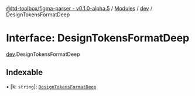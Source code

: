 [@ltd-toolbox/figma-parser - v0.1.0-alpha.5](../README.md) / [Modules](../modules.md) / [dev](../modules/dev.md) / DesignTokensFormatDeep

# Interface: DesignTokensFormatDeep

[dev](../modules/dev.md).DesignTokensFormatDeep

## Indexable

▪ [k: `string`]: [`DesignTokensFormatDeep`](dev.DesignTokensFormatDeep.md)
